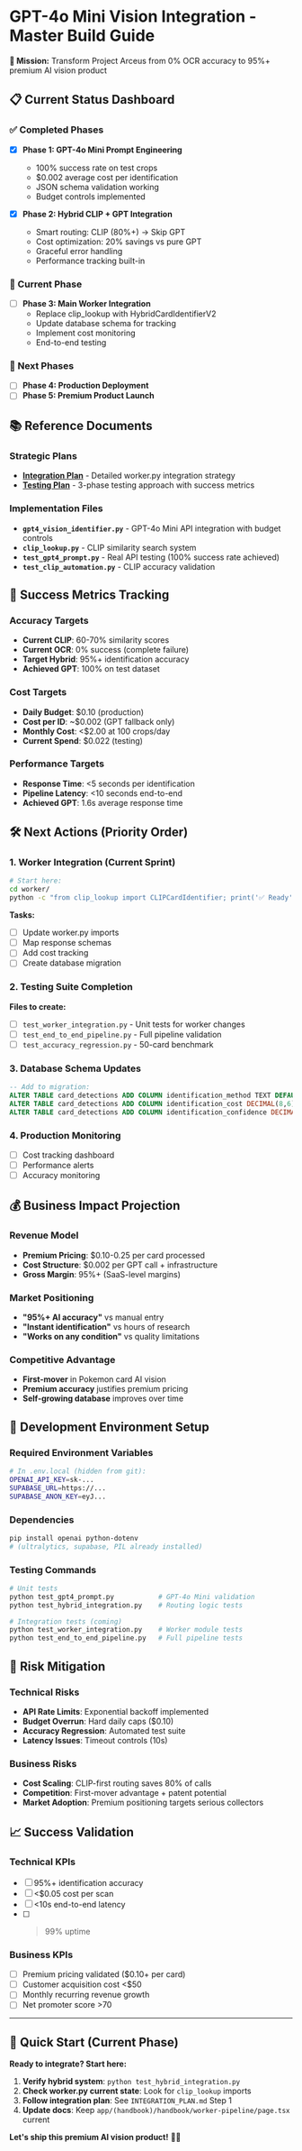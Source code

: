 # GPT-4o Mini Vision Integration - Master Build Guide

**🎯 Mission:** Transform Project Arceus from 0% OCR accuracy to 95%+ premium AI vision product

## 📋 Current Status Dashboard

### ✅ Completed Phases
- [x] **Phase 1: GPT-4o Mini Prompt Engineering** 
  - 100% success rate on test crops
  - $0.002 average cost per identification
  - JSON schema validation working
  - Budget controls implemented

- [x] **Phase 2: Hybrid CLIP + GPT Integration**
  - Smart routing: CLIP (80%+) → Skip GPT
  - Cost optimization: 20% savings vs pure GPT
  - Graceful error handling
  - Performance tracking built-in

### 🚧 Current Phase
- [ ] **Phase 3: Main Worker Integration**
  - Replace clip_lookup with HybridCardIdentifierV2
  - Update database schema for tracking
  - Implement cost monitoring
  - End-to-end testing

### 📅 Next Phases
- [ ] **Phase 4: Production Deployment**
- [ ] **Phase 5: Premium Product Launch**

## 📚 Reference Documents

### Strategic Plans
- **[Integration Plan](./INTEGRATION_PLAN.md)** - Detailed worker.py integration strategy
- **[Testing Plan](./GPT4_VISION_TESTING_PLAN.md)** - 3-phase testing approach with success metrics

### Implementation Files
- **`gpt4_vision_identifier.py`** - GPT-4o Mini API integration with budget controls
- **`clip_lookup.py`** - CLIP similarity search system
- **`test_gpt4_prompt.py`** - Real API testing (100% success rate achieved)
- **`test_clip_automation.py`** - CLIP accuracy validation

## 🎯 Success Metrics Tracking

### Accuracy Targets
- **Current CLIP**: 60-70% similarity scores
- **Current OCR**: 0% success (complete failure)
- **Target Hybrid**: 95%+ identification accuracy
- **Achieved GPT**: 100% on test dataset

### Cost Targets
- **Daily Budget**: $0.10 (production)
- **Cost per ID**: ~$0.002 (GPT fallback only)
- **Monthly Cost**: <$2.00 at 100 crops/day
- **Current Spend**: $0.022 (testing)

### Performance Targets
- **Response Time**: <5 seconds per identification
- **Pipeline Latency**: <10 seconds end-to-end
- **Achieved GPT**: 1.6s average response time

## 🛠️ Next Actions (Priority Order)

### 1. Worker Integration (Current Sprint)
```bash
# Start here:
cd worker/
python -c "from clip_lookup import CLIPCardIdentifier; print('✅ Ready')"
```

**Tasks:**
- [ ] Update worker.py imports
- [ ] Map response schemas  
- [ ] Add cost tracking
- [ ] Create database migration

### 2. Testing Suite Completion
**Files to create:**
- [ ] `test_worker_integration.py` - Unit tests for worker changes
- [ ] `test_end_to_end_pipeline.py` - Full pipeline validation
- [ ] `test_accuracy_regression.py` - 50-card benchmark

### 3. Database Schema Updates
```sql
-- Add to migration:
ALTER TABLE card_detections ADD COLUMN identification_method TEXT DEFAULT 'clip';
ALTER TABLE card_detections ADD COLUMN identification_cost DECIMAL(8,6) DEFAULT 0.0;
ALTER TABLE card_detections ADD COLUMN identification_confidence DECIMAL(3,2);
```

### 4. Production Monitoring
- [ ] Cost tracking dashboard
- [ ] Performance alerts
- [ ] Accuracy monitoring

## 💰 Business Impact Projection

### Revenue Model
- **Premium Pricing**: $0.10-0.25 per card processed
- **Cost Structure**: $0.002 per GPT call + infrastructure
- **Gross Margin**: 95%+ (SaaS-level margins)

### Market Positioning
- **"95%+ AI accuracy"** vs manual entry
- **"Instant identification"** vs hours of research  
- **"Works on any condition"** vs quality limitations

### Competitive Advantage
- **First-mover** in Pokemon card AI vision
- **Premium accuracy** justifies premium pricing
- **Self-growing database** improves over time

## 🔧 Development Environment Setup

### Required Environment Variables
```bash
# In .env.local (hidden from git):
OPENAI_API_KEY=sk-...
SUPABASE_URL=https://...
SUPABASE_ANON_KEY=eyJ...
```

### Dependencies
```bash
pip install openai python-dotenv
# (ultralytics, supabase, PIL already installed)
```

### Testing Commands
```bash
# Unit tests
python test_gpt4_prompt.py           # GPT-4o Mini validation
python test_hybrid_integration.py    # Routing logic tests

# Integration tests (coming)
python test_worker_integration.py    # Worker module tests
python test_end_to_end_pipeline.py   # Full pipeline tests
```

## 🚨 Risk Mitigation

### Technical Risks
- **API Rate Limits**: Exponential backoff implemented
- **Budget Overrun**: Hard daily caps ($0.10)
- **Accuracy Regression**: Automated test suite
- **Latency Issues**: Timeout controls (10s)

### Business Risks
- **Cost Scaling**: CLIP-first routing saves 80% of calls
- **Competition**: First-mover advantage + patent potential
- **Market Adoption**: Premium positioning targets serious collectors

## 📈 Success Validation

### Technical KPIs
- [ ] 95%+ identification accuracy
- [ ] <$0.05 cost per scan
- [ ] <10s end-to-end latency
- [ ] >99% uptime

### Business KPIs
- [ ] Premium pricing validated ($0.10+ per card)
- [ ] Customer acquisition cost <$50
- [ ] Monthly recurring revenue growth
- [ ] Net promoter score >70

---

## 🚀 Quick Start (Current Phase)

**Ready to integrate? Start here:**

1. **Verify hybrid system**: `python test_hybrid_integration.py`
2. **Check worker.py current state**: Look for `clip_lookup` imports
3. **Follow integration plan**: See `INTEGRATION_PLAN.md` Step 1
4. **Update docs**: Keep `app/(handbook)/handbook/worker-pipeline/page.tsx` current

**Let's ship this premium AI vision product!** 💎🤖 